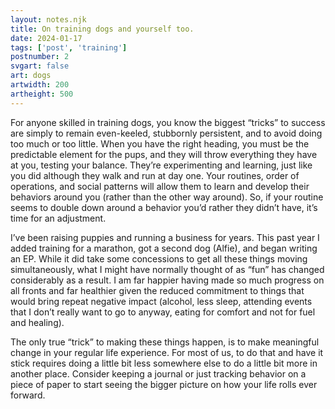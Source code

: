 ```yaml
---
layout: notes.njk
title: On training dogs and yourself too.
date: 2024-01-17
tags: ['post', 'training']
postnumber: 2
svgart: false
art: dogs
artwidth: 200
artheight: 500
---
```


For anyone skilled in training dogs, you know the biggest “tricks” to success are simply to remain even-keeled, stubbornly persistent, and to avoid doing too much or too little. When you have the right heading, you must be the predictable element for the pups, and they will throw everything they have at you, testing your balance. They’re experimenting and learning, just like you did although they walk and run at day one. Your routines, order of operations, and social patterns will allow them to learn and develop their behaviors around you (rather than the other way around). So, if your routine seems to double down around a behavior you’d rather they didn’t have, it’s time for an adjustment.

I’ve been raising puppies and running a business for years. This past year I added training for a marathon, got a second dog (Alfie), and began writing an EP. While it did take some concessions to get all these things moving simultaneously, what I might have normally thought of as “fun” has changed considerably as a result. I am far happier having made so much progress on all fronts and far healthier given the reduced commitment to things that would bring repeat negative impact (alcohol, less sleep, attending events that I don’t really want to go to anyway, eating for comfort and not for fuel and healing).

The only true “trick” to making these things happen, is to make meaningful change in your regular life experience. For most of us, to do that and have it stick requires doing a little bit less somewhere else to do a little bit more in another place. Consider keeping a journal or just tracking behavior on a piece of paper to start seeing the bigger picture on how your life rolls ever forward.